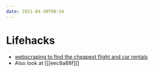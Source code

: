 ```yaml
---
date: 2021-04-30T00:34
---
```


# Lifehacks

- [webscraping to find the cheapest flight and car rentals](https://benbernardblog.com/how-i-booked-my-absolutely-cheapest-one-month-trip-ever/)
- Also look at [[[eec8a88f]]]
